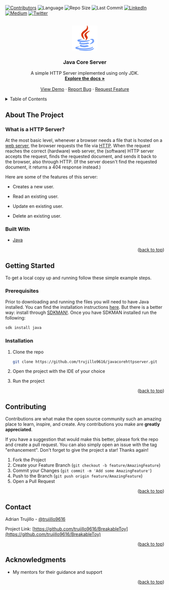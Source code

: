 <div id="top"></div>


<!-- PROJECT SHIELDS -->
[![Contributors][contributors-shield]][contributors-url]
![Language][language-shield]
![Repo Size][reposize-shield]
![Last Commit][last-commit-shield]
[![LinkedIn][linkedin-shield]][linkedin-url]
[![Medium][medium-shield]][medium-url]
[![Twitter][twitter-shield]][twitter-url]



<!-- PROJECT LOGO -->
<br />
<div align="center">
  <a href="https://github.com/trujillo9616/javacorehttpserver">
    <img src="images/logo.png" alt="Logo" width="80" height="80">
  </a>

<h3 align="center">Java Core Server</h3>

  <p align="center">
    A simple HTTP Server implemented using only JDK.
    <br />
    <a href="https://github.com/trujillo9616/javacorehttpserver"><strong>Explore the docs »</strong></a>
    <br />
    <br />
    <a href="https://github.com/trujillo9616/javacorehttpserver">View Demo</a>
    ·
    <a href="https://github.com/trujillo9616/javacorehttpserver/issues">Report Bug</a>
    ·
    <a href="https://github.com/trujillo9616/javacorehttpserver/issues">Request Feature</a>
  </p>
</div>



<!-- TABLE OF CONTENTS -->
<details>
  <summary>Table of Contents</summary>
  <ol>
    <li>
      <a href="#about-the-project">About The Project</a>
      <ul>
        <li><a href="#built-with">Built With</a></li>
      </ul>
    </li>
    <li>
      <a href="#getting-started">Getting Started</a>
      <ul>
        <li><a href="#prerequisites">Prerequisites</a></li>
        <li><a href="#installation">Installation</a></li>
      </ul>
    </li>
    <li><a href="#contributing">Contributing</a></li>
    <li><a href="#contact">Contact</a></li>
    <li><a href="#acknowledgments">Acknowledgments</a></li>
  </ol>
</details>



<!-- ABOUT THE PROJECT -->
## About The Project

### What is a HTTP Server?
At the most basic level, whenever a browser needs a file that is hosted on a [web server](https://developer.mozilla.org/en-US/docs/Learn/Common_questions/What_is_a_web_server), the browser requests the file via [HTTP](https://developer.mozilla.org/en-US/docs/Web/HTTP/Overview). When the request reaches the correct (hardware) web server, the (software) HTTP server accepts the request, finds the requested document, and sends it back to the browser, also through HTTP. (If the server doesn't find the requested document, it returns a 404 response instead.)

Here are some of the features of this server:

- Creates a new user.

- Read an existing user.

- Update en existing user.

- Delete an existing user.

### Built With

* [Java](https://www.java.com/en/)

<p align="right">(<a href="#top">back to top</a>)</p>



<!-- GETTING STARTED -->
## Getting Started

To get a local copy up and running follow these simple example steps.

### Prerequisites

Prior to downloading and running the files you will need to have Java installed. You can find the installation instructions [here](https://www.java.com/en/download/). But there is a better way: install through [SDKMAN!](https://sdkman.io/). Once you have SDKMAN installed run the following:
  ```sh
  sdk install java
  ```

### Installation

1. Clone the repo
   ```sh
   git clone https://github.com/trujillo9616/javacorehttpserver.git
   ```
2. Open the project with the IDE of your choice

3. Run the project


<p align="right">(<a href="#top">back to top</a>)</p>



<!-- CONTRIBUTING -->
## Contributing

Contributions are what make the open source community such an amazing place to learn, inspire, and create. Any contributions you make are **greatly appreciated**.

If you have a suggestion that would make this better, please fork the repo and create a pull request. You can also simply open an issue with the tag "enhancement".
Don't forget to give the project a star! Thanks again!

1. Fork the Project
2. Create your Feature Branch (`git checkout -b feature/AmazingFeature`)
3. Commit your Changes (`git commit -m 'Add some AmazingFeature'`)
4. Push to the Branch (`git push origin feature/AmazingFeature`)
5. Open a Pull Request

<p align="right">(<a href="#top">back to top</a>)</p>


<!-- CONTACT -->
## Contact

Adrian Trujillo - [@trujillo9616](https://twitter.com/trujillo9616)

Project Link: [https://github.com/trujillo9616/BreakableToy](https://github.com/trujillo9616/BreakableToy)

<p align="right">(<a href="#top">back to top</a>)</p>



<!-- ACKNOWLEDGMENTS -->
## Acknowledgments
* My mentors for their guidance and support

<p align="right">(<a href="#top">back to top</a>)</p>



<!-- MARKDOWN LINKS & IMAGES -->
<!-- https://www.markdownguide.org/basic-syntax/#reference-style-links -->
[contributors-shield]: https://img.shields.io/github/contributors/trujillo9616/javacorehttpserver?style=plastic
[contributors-url]: https://github.com/trujillo9616/javacorehttpserver/graphs/contributors

[language-shield]: https://img.shields.io/github/languages/top/trujillo9616/javacorehttpserver?style=plastic

[reposize-shield]: https://img.shields.io/github/repo-size/trujillo9616/javacorehttpserver?style=plastic

[last-commit-shield]: https://img.shields.io/github/last-commit/trujillo9616/javacorehttpserver?style=plastic

[license-shield]: https://img.shields.io/github/license/trujillo9616/javacorehttpserver?style=plastic


[twitter-shield]: https://img.shields.io/twitter/follow/trujillo9616?style=social
[twitter-url]: https://twitter.com/trujillo9616

[linkedin-shield]: https://img.shields.io/badge/LinkedIn-Connect-blue?style=social&logo=linkedin
[linkedin-url]: https://www.linkedin.com/in/adrian-trujillo96/

[medium-shield]: https://img.shields.io/badge/Medium-Connect-black?style=social&logo=medium
[medium-url]: https://medium.com/@adrian.td96
